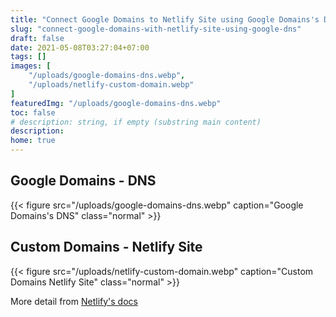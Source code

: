 ```yaml
---
title: "Connect Google Domains to Netlify Site using Google Domains's DNS"
slug: "connect-google-domains-with-netlify-site-using-google-dns"
draft: false
date: 2021-05-08T03:27:04+07:00
tags: []
images: [
    "/uploads/google-domains-dns.webp",
    "/uploads/netlify-custom-domain.webp"
]
featuredImg: "/uploads/google-domains-dns.webp"
toc: false
# description: string, if empty (substring main content)
description:
home: true
---
```


## Google Domains - DNS
{{< figure src="/uploads/google-domains-dns.webp" caption="Google Domains's DNS" class="normal" >}}

## Custom Domains - Netlify Site
{{< figure src="/uploads/netlify-custom-domain.webp" caption="Custom Domains Netlify Site" class="normal" >}}

More detail from [Netlify's docs](https://docs.netlify.com/domains-https/custom-domains/configure-external-dns/)